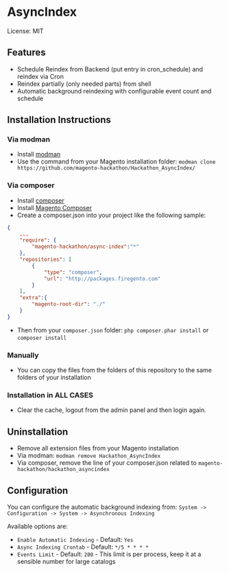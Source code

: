 AsyncIndex
==========

License: MIT

Features
--------

* Schedule Reindex from Backend (put entry in cron_schedule) and reindex via Cron
* Reindex partially (only needed parts) from shell
* Automatic background reindexing with configurable event count and schedule

Installation Instructions
-------------------------

### Via modman

- Install [modman](https://github.com/colinmollenhour/modman)
- Use the command from your Magento installation folder: `modman clone https://github.com/magento-hackathon/Hackathon_AsyncIndex/`

### Via composer
- Install [composer](http://getcomposer.org/download/)
- Install [Magento Composer](https://github.com/magento-hackathon/magento-composer-installer)
- Create a composer.json into your project like the following sample:

```json
{
    ...
    "require": {
        "magento-hackathon/async-index":"*"
    },
    "repositories": [
	    {
            "type": "composer",
            "url": "http://packages.firegento.com"
        }
    ],
    "extra":{
        "magento-root-dir": "./"
    }
}
```

- Then from your `composer.json` folder: `php composer.phar install` or `composer install`

### Manually
- You can copy the files from the folders of this repository to the same folders of your installation


### Installation in ALL CASES
* Clear the cache, logout from the admin panel and then login again.

Uninstallation
--------------
* Remove all extension files from your Magento installation
* Via modman: `modman remove Hackathon_AsyncIndex`
* Via composer, remove the line of your composer.json related to `magento-hackathon/hackathon_asyncindex`


Configuration
-------------

You can configure the automatic background indexing from: `System -> Configuration -> System -> Asynchronous Indexing`

Available options are:

* `Enable Automatic Indexing` - Default: `Yes`
* `Async Indexing Crontab` - Default: `*/5 * * * *`
* `Events Limit` - Default: `200` - This limit is per process, keep it at a sensible number for large catalogs


